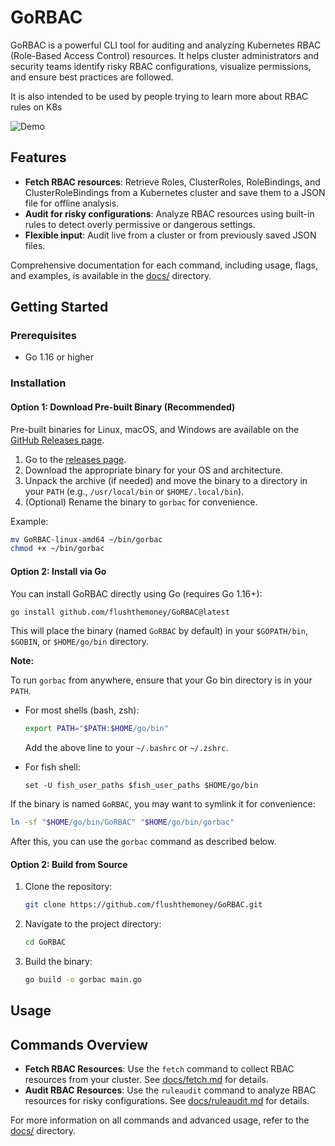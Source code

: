 # GoRBAC

GoRBAC is a powerful CLI tool for auditing and analyzing Kubernetes RBAC (Role-Based Access Control) resources. It helps cluster administrators and security teams identify risky RBAC configurations, visualize permissions, and ensure best practices are followed.

It is also intended to be used by people trying to learn more about RBAC rules on K8s

![Demo](./docs/demo2.gif)

## Features

- **Fetch RBAC resources**: Retrieve Roles, ClusterRoles, RoleBindings, and ClusterRoleBindings from a Kubernetes cluster and save them to a JSON file for offline analysis.
- **Audit for risky configurations**: Analyze RBAC resources using built-in rules to detect overly permissive or dangerous settings.
- **Flexible input**: Audit live from a cluster or from previously saved JSON files.

Comprehensive documentation for each command, including usage, flags, and examples, is available in the [docs/](docs/) directory.

## Getting Started

### Prerequisites

- Go 1.16 or higher

### Installation

#### Option 1: Download Pre-built Binary (Recommended)

Pre-built binaries for Linux, macOS, and Windows are available on the [GitHub Releases page](https://github.com/flushthemoney/GoRBAC/releases).

1. Go to the [releases page](https://github.com/flushthemoney/GoRBAC/releases).
2. Download the appropriate binary for your OS and architecture.
3. Unpack the archive (if needed) and move the binary to a directory in your `PATH` (e.g., `/usr/local/bin` or `$HOME/.local/bin`).
4. (Optional) Rename the binary to `gorbac` for convenience.

Example:

```sh
mv GoRBAC-linux-amd64 ~/bin/gorbac
chmod +x ~/bin/gorbac
```

#### Option 2: Install via Go

You can install GoRBAC directly using Go (requires Go 1.16+):

```sh
go install github.com/flushthemoney/GoRBAC@latest
```

This will place the binary (named `GoRBAC` by default) in your `$GOPATH/bin`, `$GOBIN`, or `$HOME/go/bin` directory.

**Note:**

To run `gorbac` from anywhere, ensure that your Go bin directory is in your `PATH`.

- For most shells (bash, zsh):

  ```sh
  export PATH="$PATH:$HOME/go/bin"
  ```

  Add the above line to your `~/.bashrc` or `~/.zshrc`.

- For fish shell:
  ```fish
  set -U fish_user_paths $fish_user_paths $HOME/go/bin
  ```

If the binary is named `GoRBAC`, you may want to symlink it for convenience:

```sh
ln -sf "$HOME/go/bin/GoRBAC" "$HOME/go/bin/gorbac"
```

After this, you can use the `gorbac` command as described below.

#### Option 2: Build from Source

1. Clone the repository:
   ```sh
   git clone https://github.com/flushthemoney/GoRBAC.git
   ```
2. Navigate to the project directory:
   ```sh
   cd GoRBAC
   ```
3. Build the binary:
   ```sh
   go build -o gorbac main.go
   ```

## Usage

## Commands Overview

- **Fetch RBAC Resources**: Use the `fetch` command to collect RBAC resources from your cluster. See [docs/fetch.md](docs/fetch.md) for details.
- **Audit RBAC Resources**: Use the `ruleaudit` command to analyze RBAC resources for risky configurations. See [docs/ruleaudit.md](docs/ruleaudit.md) for details.

For more information on all commands and advanced usage, refer to the [docs/](docs/) directory.
